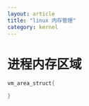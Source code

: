 ```yaml
---
layout: article
title: "linux 内存管理"
category: kernel
---
```


# 进程内存区域

```c
vm_area_struct{

}

```

